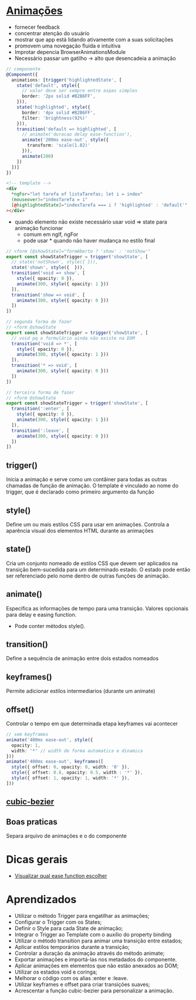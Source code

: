# [Animações](https://angular.io/guide/animations)
- fornecer feedback
- concentrar atenção do usuário
- mostrar que app está lidando ativamente com a suas solicitações
- promovem uma novegação fluida e intuitiva
- Improtar depencia BrowserAnimationsModule
- Necessário passar um gatilho -> alto que desencadeia a animação
```ts
// componente
@Component({
  animations: [trigger('highlightedState', [
    state('default', style({
      // valor deve ser sempre entre aspas simples
      border: '2px solid #B2B6FF',
    })),
    state('highlighted', style({
      border: '4px solid #B2B6FF',
      filter: 'brightness(92%)'
    })),
    transition('default => highlighted', [
      // animate('duracao delay ease-function'),
      animate('200ms ease-out', style({
        transform: 'scale(1.02)'
      })),
      animate(200)
    ])
  ])]
})
```
```html
<!-- template -->
<div
  *ngFor="let tarefa of listaTarefas; let i = index"
  (mouseover)="indexTarefa = i"
  [@highlightedState]="indexTarefa === i ? 'highlighted' : 'default'"
></div>
```
- quando elemento não existe necessário usar void => state para animação funcionar
  - comum em ngIf, ngFor
  - pode usar * quando não haver mudança no estilo final
```ts
// <form [@showState]="formAberto ? 'show' : 'notShow'"
export const showStateTrigger = trigger('showState', [
  // state('notShown', style({ })),
  state('shown', style({  })),
  transition('void => show', [
    style({ opacity: 0 }),
    animate(300, style({ opacity: 1 }))
  ]),
  transition('show => void', [
    animate(300, style({ opacity: 0 }))
  ])
])

// segunda forma de fazer
// <form @showState
export const showStateTrigger = trigger('showState', [
  // void pq o formulário ainda não existe na DOM
  transition('void => *', [
    style({ opacity: 0 }),
    animate(300, style({ opacity: 1 }))
  ]),
  transition('* => void', [
    animate(300, style({ opacity: 0 }))
  ])
])

// terceira forma de fazer
// <form @showState
export const showStateTrigger = trigger('showState', [
  transition(':enter', [
    style({ opacity: 0 }),
    animate(300, style({ opacity: 1 }))
  ]),
  transition(':leave', [
    animate(300, style({ opacity: 0 }))
  ])
])
```

## trigger()
Inicia a animação e serve como um contâiner para todas as outras chamadas de função de animação. O template é vinculado ao nome do trigger, que é declarado como primeiro argumento da função

## style()
Define um ou mais estilos CSS para usar em animações. Controla a aparência visual dos elementos HTML durante as animações

## state()
Cria um conjunto nomeado de estilos CSS que devem ser aplicados na transição bem-sucedida para um determinado estado. O estado pode então ser referenciado pelo nome dentro de outras funções de animação.

## animate()
Especifica as informações de tempo para uma transição. Valores opcionais para delay e easing function.
- Pode conter métodos style().

## transition()
Define a sequência de animação entre dois estados nomeados

## keyframes()
Permite adicionar estilos intermediarios (durante um animate)

## offset()
Controlar o tempo em que determinada etapa keyframes vai acontecer
```ts
// sem keyframes
animate('400ms ease-out', style({
  opacity: 1,
  width: '*' // width de forma automatica e dinamica
}))
animate('400ms ease-out', keyframes([
  style({ offset: 0, opacity: 0, width: '0' }),
  style({ offset: 0.8, opacity: 0.5, width : '*' }),
  style({ offset: 1, opacity: 1, width: '*' }),
]))
```

## [cubic-bezier](https://cubic-bezier.com/#.17,.67,.83,.67)

## Boas praticas
Separa arquivo de animações e o do componente


# Dicas gerais
- [Visualizar qual ease function escolher](https://easings.net/#)

# Aprendizados
- Utilizar o método Trigger para engatilhar as animações;
- Configurar o Trigger com os States;
- Definir o Style para cada State de animação;
- Integrar o Trigger ao Template com o auxílio do property binding
- Utilizar o método transition para animar uma transição entre estados;
- Aplicar estilos temporários durante a transição;
- Controlar a duração da animação através do método animate;
- Exportar animações e importá-las nos metadados do componente.
- Aplicar animações em elementos que não estão anexados ao DOM;
- Utilizar os estados void e coringa;
- Melhorar o código com os alias :enter e :leave.
- Utilizar keyframes e offset para criar transições suaves;
- Acrescentar a função cubic-bezier para personalizar a animação.
